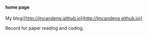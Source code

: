 #### home page

My blog([http://jincandeng.github.io](http://jincandeng.github.io))

Record for paper reading and coding.
